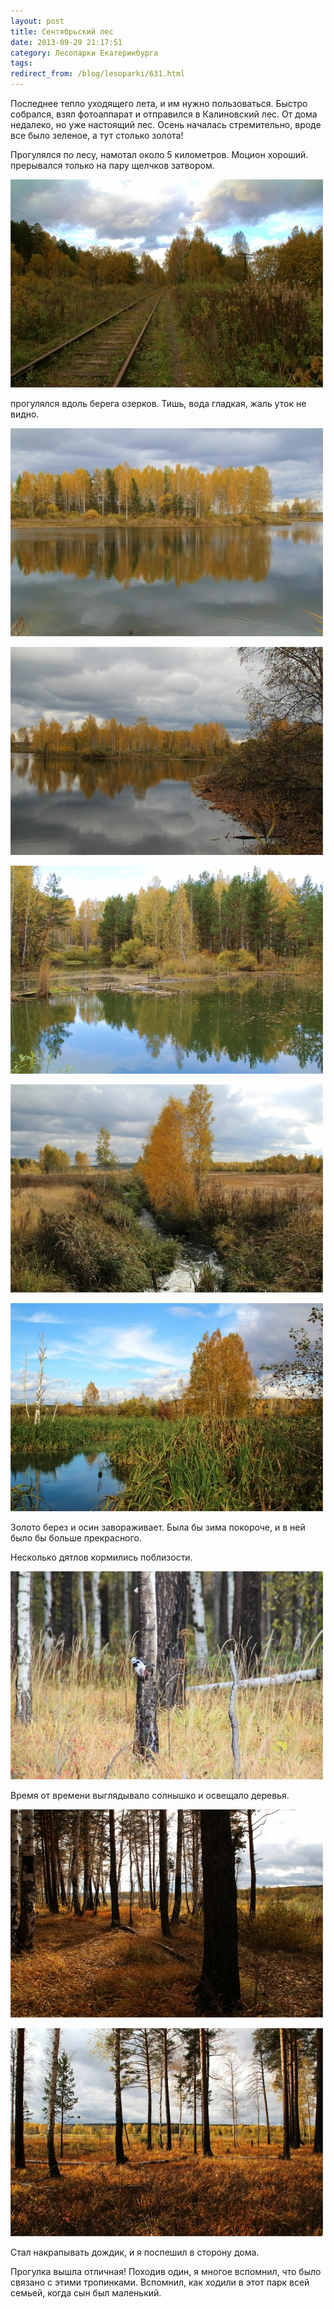 ```yaml
---
layout: post
title: Сентябрьский лес
date: 2013-09-29 21:17:51
category: Лесопарки Екатеринбурга
tags:
redirect_from: /blog/lesoparki/631.html
---
```

Последнее тепло уходящего лета, и им нужно пользоваться. Быстро
собрался, взял фотоаппарат и отправился в Калиновский лес. От дома
недалеко, но уже настоящий лес. Осень началась стремительно, вроде все
было зеленое, а тут столько золота!

Прогулялся по лесу, намотал около 5 километров. Моцион хороший.
прерывался только на пару щелчков затвором.

![](/uploads/images/00/00/01/2013/09/29/044015.jpg)

прогулялся вдоль берега озерков. Тишь, вода гладкая, жаль уток не видно.

![](/uploads/images/00/00/01/2013/09/29/2b0b24.jpg)

![](/uploads/images/00/00/01/2013/09/29/89aa92.jpg)

![](/uploads/images/00/00/01/2013/09/29/5227fb.jpg)

![](/uploads/images/00/00/01/2013/09/29/fe5c3f.jpg)

![](/uploads/images/00/00/01/2013/09/29/a85e2e.jpg)

Золото берез и осин завораживает. Была бы зима покороче, и в ней было бы
больше прекрасного.

Несколько дятлов кормились поблизости.

![](/uploads/images/00/00/01/2013/09/29/ca649d.jpg)

Время от времени выглядывало солнышко и освещало деревья.

![](/uploads/images/00/00/01/2013/09/29/678bbd.jpg)

![](/uploads/images/00/00/01/2013/09/29/0eab2f.jpg)

Стал накрапывать дождик, и я поспешил в сторону дома.

Прогулка вышла отличная! Походив один, я многое вспомнил, что было
связано с этими тропинками. Вспомнил, как ходили в этот парк всей
семьей, когда сын был маленький.
